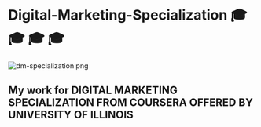 # Digital-Marketing-Specialization :mortar_board: :mortar_board: :mortar_board: :mortar_board:
 ![dm-specialization png](https://user-images.githubusercontent.com/35025972/34481132-07f01ef2-efb9-11e7-9953-104b0372bbe5.jpeg)

## My work  for  DIGITAL MARKETING SPECIALIZATION FROM COURSERA  OFFERED   BY  UNIVERSITY  OF ILLINOIS 
